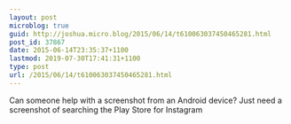 ```yaml
---
layout: post
microblog: true
guid: http://joshua.micro.blog/2015/06/14/t610063037450465281.html
post_id: 37867
date: 2015-06-14T23:35:37+1100
lastmod: 2019-07-30T17:41:31+1100
type: post
url: /2015/06/14/t610063037450465281.html
---
```

Can someone help with a screenshot from an Android device? Just need a screenshot of searching the Play Store for Instagram
